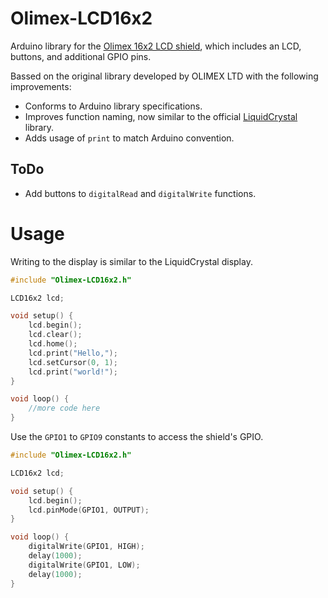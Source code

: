 # Olimex-LCD16x2

Arduino library for the [Olimex 16x2 LCD shield](https://www.olimex.com/Products/Duino/Shields/SHIELD-LCD16x2/), which includes an LCD, buttons, and additional GPIO pins.

Bassed on the original library developed by OLIMEX LTD with the following improvements:

- Conforms to Arduino library specifications.
- Improves function naming, now similar to the official [LiquidCrystal](https://github.com/arduino-libraries/LiquidCrystal) library.
- Adds usage of `print` to match Arduino convention.

## ToDo

- Add buttons to `digitalRead` and `digitalWrite` functions.

# Usage

Writing to the display is similar to the LiquidCrystal display.

```c++
#include "Olimex-LCD16x2.h"

LCD16x2 lcd;

void setup() {
    lcd.begin();
    lcd.clear();
    lcd.home();
    lcd.print("Hello,");
    lcd.setCursor(0, 1);
    lcd.print("world!");
}

void loop() {
    //more code here
}
```

Use the `GPIO1` to `GPIO9` constants to access the shield's GPIO.

```c++
#include "Olimex-LCD16x2.h"

LCD16x2 lcd;

void setup() {
    lcd.begin();
    lcd.pinMode(GPIO1, OUTPUT);
}

void loop() {
    digitalWrite(GPIO1, HIGH);
    delay(1000);
    digitalWrite(GPIO1, LOW);
    delay(1000);
}
```
